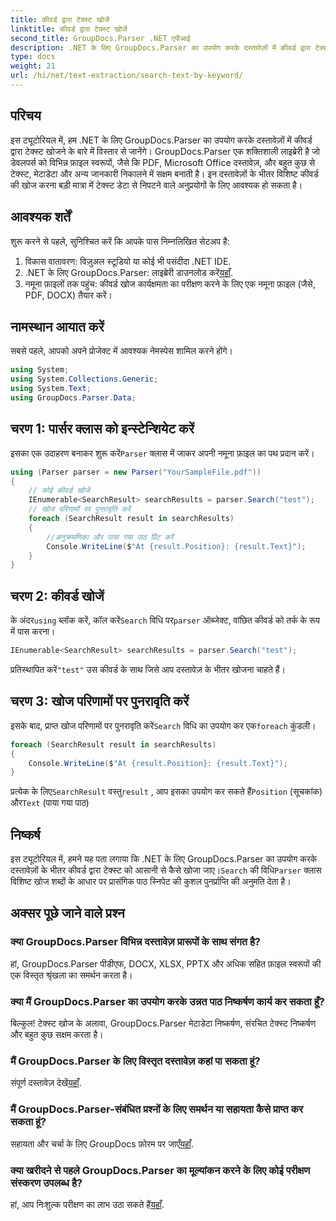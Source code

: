 ```yaml
---
title: कीवर्ड द्वारा टेक्स्ट खोजें
linktitle: कीवर्ड द्वारा टेक्स्ट खोजें
second_title: GroupDocs.Parser .NET एपीआई
description: .NET के लिए GroupDocs.Parser का उपयोग करके दस्तावेज़ों में कीवर्ड द्वारा टेक्स्ट खोजना सीखें। आसानी से प्रासंगिक सामग्री को कुशलतापूर्वक निकालें।
type: docs
weight: 21
url: /hi/net/text-extraction/search-text-by-keyword/
---
```

## परिचय
इस ट्यूटोरियल में, हम .NET के लिए GroupDocs.Parser का उपयोग करके दस्तावेज़ों में कीवर्ड द्वारा टेक्स्ट खोजने के बारे में विस्तार से जानेंगे। GroupDocs.Parser एक शक्तिशाली लाइब्रेरी है जो डेवलपर्स को विभिन्न फ़ाइल स्वरूपों, जैसे कि PDF, Microsoft Office दस्तावेज़, और बहुत कुछ से टेक्स्ट, मेटाडेटा और अन्य जानकारी निकालने में सक्षम बनाती है। इन दस्तावेज़ों के भीतर विशिष्ट कीवर्ड की खोज करना बड़ी मात्रा में टेक्स्ट डेटा से निपटने वाले अनुप्रयोगों के लिए आवश्यक हो सकता है।
## आवश्यक शर्तें
शुरू करने से पहले, सुनिश्चित करें कि आपके पास निम्नलिखित सेटअप है:
1. विकास वातावरण: विज़ुअल स्टूडियो या कोई भी पसंदीदा .NET IDE.
2.  .NET के लिए GroupDocs.Parser: लाइब्रेरी डाउनलोड करें[यहाँ](https://releases.groupdocs.com/parser/net/).
3. नमूना फ़ाइलों तक पहुंच: कीवर्ड खोज कार्यक्षमता का परीक्षण करने के लिए एक नमूना फ़ाइल (जैसे, PDF, DOCX) तैयार करें।

## नामस्थान आयात करें
सबसे पहले, आपको अपने प्रोजेक्ट में आवश्यक नेमस्पेस शामिल करने होंगे।
```csharp
using System;
using System.Collections.Generic;
using System.Text;
using GroupDocs.Parser.Data;
```
## चरण 1: पार्सर क्लास को इन्स्टेन्शियेट करें
 इसका एक उदाहरण बनाकर शुरू करें`Parser` क्लास में जाकर अपनी नमूना फ़ाइल का पथ प्रदान करें।
```csharp
using (Parser parser = new Parser("YourSampleFile.pdf"))
{
    // कोई कीवर्ड खोजें
    IEnumerable<SearchResult> searchResults = parser.Search("test");
    // खोज परिणामों पर पुनरावृति करें
    foreach (SearchResult result in searchResults)
    {
        //अनुक्रमणिका और पाया गया पाठ प्रिंट करें
        Console.WriteLine($"At {result.Position}: {result.Text}");
    }
}
```
## चरण 2: कीवर्ड खोजें
 के अंदर`using` ब्लॉक करें, कॉल करें`Search` विधि पर`parser` ऑब्जेक्ट, वांछित कीवर्ड को तर्क के रूप में पास करना।
```csharp
IEnumerable<SearchResult> searchResults = parser.Search("test");
```
 प्रतिस्थापित करें`"test"` उस कीवर्ड के साथ जिसे आप दस्तावेज़ के भीतर खोजना चाहते हैं।
## चरण 3: खोज परिणामों पर पुनरावृति करें
 इसके बाद, प्राप्त खोज परिणामों पर पुनरावृति करें`Search` विधि का उपयोग कर एक`foreach` कुंडली।
```csharp
foreach (SearchResult result in searchResults)
{
    Console.WriteLine($"At {result.Position}: {result.Text}");
}
```
 प्रत्येक के लिए`SearchResult` वस्तु`result` , आप इसका उपयोग कर सकते हैं`Position` (सूचकांक) और`Text` (पाया गया पाठ)

## निष्कर्ष
 इस ट्यूटोरियल में, हमने यह पता लगाया कि .NET के लिए GroupDocs.Parser का उपयोग करके दस्तावेज़ों के भीतर कीवर्ड द्वारा टेक्स्ट को आसानी से कैसे खोजा जाए।`Search` की विधि`Parser` क्लास विशिष्ट खोज शब्दों के आधार पर प्रासंगिक पाठ स्निपेट की कुशल पुनर्प्राप्ति की अनुमति देता है।

## अक्सर पूछे जाने वाले प्रश्न
### क्या GroupDocs.Parser विभिन्न दस्तावेज़ प्रारूपों के साथ संगत है?
हां, GroupDocs.Parser पीडीएफ, DOCX, XLSX, PPTX और अधिक सहित फ़ाइल स्वरूपों की एक विस्तृत श्रृंखला का समर्थन करता है।
### क्या मैं GroupDocs.Parser का उपयोग करके उन्नत पाठ निष्कर्षण कार्य कर सकता हूँ?
बिल्कुल! टेक्स्ट खोज के अलावा, GroupDocs.Parser मेटाडेटा निष्कर्षण, संरचित टेक्स्ट निष्कर्षण और बहुत कुछ सक्षम करता है।
### मैं GroupDocs.Parser के लिए विस्तृत दस्तावेज़ कहां पा सकता हूं?
संपूर्ण दस्तावेज़ देखें[यहाँ](https://reference.groupdocs.com/parser/net/).
### मैं GroupDocs.Parser-संबंधित प्रश्नों के लिए समर्थन या सहायता कैसे प्राप्त कर सकता हूं?
 सहायता और चर्चा के लिए GroupDocs फ़ोरम पर जाएँ[यहाँ](https://forum.groupdocs.com/c/parser/17).
### क्या खरीदने से पहले GroupDocs.Parser का मूल्यांकन करने के लिए कोई परीक्षण संस्करण उपलब्ध है?
 हां, आप निःशुल्क परीक्षण का लाभ उठा सकते हैं[यहाँ](https://releases.groupdocs.com/).